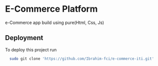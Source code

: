 # E-Commerce Platform

e-Commerce app build using pure(Html, Css, Js)

## Deployment

To deploy this project run

```bash
  sudo git clone 'https://github.com/Ibrahim-fci/e-commerce-iti.git'
```
